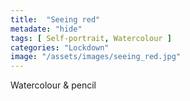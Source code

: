 ```yaml
---
title:  "Seeing red"
metadate: "hide"
tags: [ Self-portrait, Watercolour ]
categories: "Lockdown"
image: "/assets/images/seeing_red.jpg"
---
```


Watercolour & pencil
